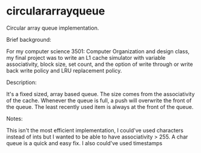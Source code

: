 circulararrayqueue
==================

Circular array queue implementation. 

Brief background:

For my computer science 3501: Computer Organization and design class, my final project was to write an L1 cache simulator with variable associativity, block size, set count, and the option of write through or write back write policy and LRU replacement policy. 

Description:

It's a fixed sized, array based queue. The size comes from the associativity of the cache. Whenever the queue is full, a push will overwrite the front of the queue. The least recently used item is always at the front of the queue.

Notes:

  This isn't the most efficient implementation, I could've used characters instead of ints but I wanted to be able to have associativity > 255. A char queue is a quick and easy fix. I also could've used timestamps
